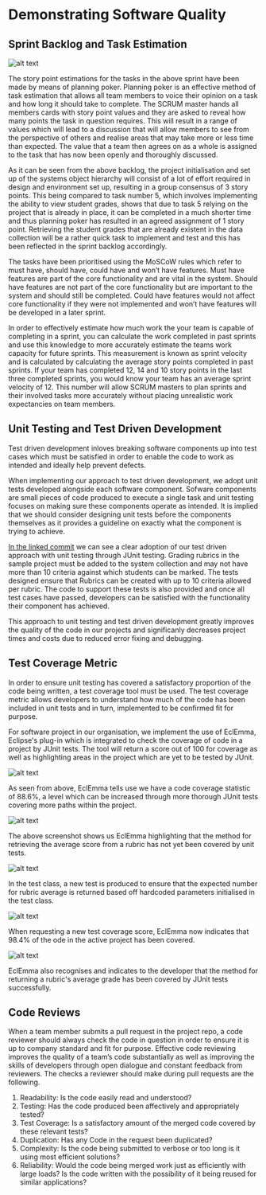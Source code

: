 # Demonstrating Software Quality

## Sprint Backlog and Task Estimation
![alt text](https://i.ibb.co/4835g7Z/Screenshot-2021-05-20-at-16-48-06.png "Sprint Backlog")

The story point estimations for the tasks in the above sprint have been made by means of planning poker. Planning poker is an effective method of task estimation that allows all team members to voice their opinion on a task and how long it should take to complete. The SCRUM master hands all members cards with story point values and they are asked to reveal how many points the task in question requires. This will result in a range of values which will lead to a discussion that will allow members to see from the perspective of others and realise areas that may take more or less time than expected. The value that a team then agrees on as a whole is assigned to the task that has now been openly and thoroughly discussed. 

As it can be seen from the above backlog, the project initialisation and set up of the systems object hierarchy will consist of a lot of effort required in design and environment set up, resulting in a group consensus of 3 story points. This being compared to task number 5, which involves implementing the ability to view student grades, shows that due to task 5 relying on the project that is already in place, it can be completed in a much shorter time and thus planning poker has resulted in an agreed assignment of 1 story point. Retrieving the student grades that are already existent in the data collection will be a rather quick task to implement and test and this has been reflected in the sprint backlog accordingly.

The tasks have been prioritised using the MoSCoW rules which refer to must have, should have, could have and won’t have features. Must have features are part of the core functionality and are vital in the system. Should have features are not part of the core functionality but are important to the system and should still be completed. Could have features would not affect core functionality if they were not implemented and won’t have features will be developed in a later sprint.

In order to effectively estimate how much work the your team is capable of completing in a sprint, you can calculate the work completed in past sprints and use this knowledge to more accurately estimate the teams work capacity for future sprints. This measurement is known as sprint velocity and is calculated by calculating the average story points completed in past sprints. If your team has completed 12, 14 and 10 story points in the last three completed sprints, you would know your team has an average sprint velocity of 12. This number will allow SCRUM masters to plan sprints and their involved tasks more accurately without placing unrealistic work expectancies on team members.

## Unit Testing and Test Driven Development

Test driven development inloves breaking software components up into test cases which must be satisfied in order to enable the code to work as intended and ideally help prevent defects.

When implementing our approach to test driven development, we adopt unit tests developed alongside each software component. Sofware components are small pieces of code produced to execute a single task and unit testing focuses on making sure these components operate as intended. It is implied that we should consider designing unit tests before the components themselves as it provides a guideline on exactly what the component is trying to achieve.

[In the linked commit](https://github.com/conallh96/SoftwareQualityDemonstrated/commit/ae674faf643509e4c192a44ad3bb12fb335ac4f5) we can see a clear adoption of our test driven approach with unit testing through JUnit testing. Grading rubrics in the sample project must be added to the system collection and may not have more than 10 criteria against which students can be marked. The tests designed ensure that Rubrics can be created with up to 10 criteria allowed per rubric. The code to support these tests is also provided and once all test cases have passed, developers can be satisfied with the functionality their component has achieved.

This approach to unit testing and test driven development greatly improves the quality of the code in our projects and significanly decreases project times and costs due to reduced error fixing and debugging.

## Test Coverage Metric 

In order to ensure unit testing has covered a satisfactory proportion of the code being written, a test coverage tool must be used. The test coverage metric allows developers to understand how much of the code has been included in unit tests and in turn, implemented to be confirmed fit for purpose.

For software project in our organisation, we implement the use of EclEmma, Eclipse's plug-in which is integrated to check the coverage of code in a project by JUnit tests. The tool will return a score out of 100 for coverage as well as highlighting areas in the project which are yet to be tested by JUnit. 


![alt text](https://i.ibb.co/fXt1XYP/Screenshot-2021-05-20-at-20-48-38.png "Coverage Before Code Tested")

As seen from above, EclEmma tells use we have a code coverage statistic of 88.6%, a level which can be increased through more thorough JUnit tests covering more paths within the project. 

![alt text](https://i.ibb.co/VvBTL0N/Screenshot-2021-05-20-at-20-48-55.png "Code Not Yet Covered")

The above screenshot shows us EclEmma highlighting that the method for retrieving the average score from a rubric has not yet been covered by unit tests.

![alt text](https://i.ibb.co/SJXJGrW/Screenshot-2021-05-20-at-20-49-18.png "New Test Added")

In the test class, a new test is produced to ensure that the expected number for rubric average is returned based off hardcoded parameters initialised in the test class.

![alt text](https://i.ibb.co/j8scRVp/Screenshot-2021-05-20-at-20-49-46.png "Coverage After Code Tested")

When requesting a new test coverage score, EclEmma now indicates that 98.4% of the ode in the active project has been covered. 

![alt text](https://i.ibb.co/NLcjWtH/Screenshot-2021-05-20-at-20-49-55.png "Code Covered")

EclEmma also recognises and indicates to the developer that the method for returning a rubric's average grade has been covered by JUnit tests successfully.

## Code Reviews 

When a team member submits a pull request in the project repo, a code reviewer should always check the code in question in order to ensure it is up to company standard and fit for purpose. Effective code reviewing improves the quality of a team’s code substantially as well as improving the skills of developers through open dialogue and constant feedback from reviewers. The checks a reviewer should make during pull requests are the following. 

1.	Readability: Is the code easily read and understood?
2.	Testing: Has the code produced been affectively and appropriately tested?
3.	Test Coverage: Is a satisfactory amount of the merged code covered by these relevant tests?
4.	Duplication: Has any Code in the request been duplicated?
5.	Complexity: Is the code being submitted to verbose or too long is it using most efficient solutions?
6.	Reliability: Would the code being merged work just as efficiently with large loads? Is the code written with the possibility of it being reused for similar applications?